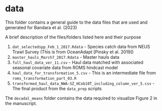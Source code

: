# data

This folder contains a general guide to the data files that are used and generated for Bandara et al. (2023)

A brief description of the files/folders listed here and their purpose

1. `dat_selectedspp_Feb_1_2017.Rdata` - Species catch data from NEUS Trawl Survey (This is from OceanAdapt [Pinsky et al. 2019])
2. `master_hauls_March7_2017.Rdata` - Master hauls data
3. `full_haul_data_ver_11.csv` - Haul data matched with associated seasonal covariate data from ROMS hindcast model
4. `haul_data_for_transformation_5.csv` - This is an intermediate file from `roms_transformation_part_03.R`
5. `transformed_haul_data_NWA-SZ_HCob10T_including_column_ver_5.csv` - The final product from the `data_prep` scripts

The `decadal_means` folder contains the data required to visualize Figure 2 in the manuscript.
